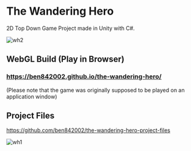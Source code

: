 # The Wandering Hero
2D Top Down Game Project made in Unity with C#.  

![wh2](https://user-images.githubusercontent.com/78128664/187118472-f11a8efc-f47a-4b2e-878b-209d0e69afb0.png)

## WebGL Build (Play in Browser)
### https://ben842002.github.io/the-wandering-hero/  
(Please note that the game was originally supposed to be played on an application window)

## Project Files
https://github.com/ben842002/the-wandering-hero-project-files

![wh1](https://user-images.githubusercontent.com/78128664/187118506-bc5fb56f-912f-42d6-ac24-f759996b513a.png)
